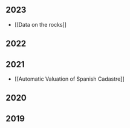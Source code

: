 
## 2023
- [[Data on the rocks]]

## 2022

## 2021

- [[Automatic Valuation of Spanish Cadastre]]

## 2020

## 2019
